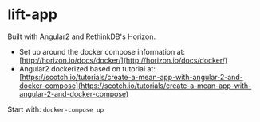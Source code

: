 # lift-app

Built with Angular2 and RethinkDB's Horizon.

- Set up around the docker compose information at: [http://horizon.io/docs/docker/](http://horizon.io/docs/docker/)
- Angular2 dockerized based on tutorial at: [https://scotch.io/tutorials/create-a-mean-app-with-angular-2-and-docker-compose](https://scotch.io/tutorials/create-a-mean-app-with-angular-2-and-docker-compose)

Start with: `docker-compose up`
